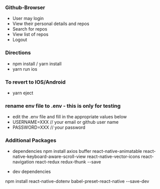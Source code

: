 ### Github-Browser
- User may login
- View their personal details and repos
- Search for repos
- View list of repos
- Logout

### Directions
- npm install / yarn install
- yarn run ios

### To revert to IOS/Android
- yarn eject

### rename env file to .env - this is only for testing
- edit the .env file and fill in the appropriate values below
- USERNAME=XXX  // your email or github user name
- PASSWORD=XXX  // your password

### Additional Packages
- dependencies
npm install axios buffer react-native-animatable react-native-keyboard-aware-scroll-view react-native-vector-icons react-navigation react-redux redux-thunk --save

- dev dependencies

npm install react-native-dotenv  babel-preset-react-native --save-dev
